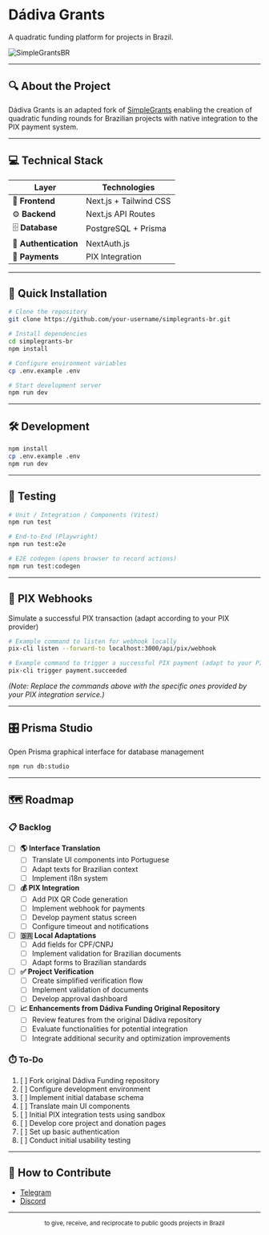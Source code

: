 # Dádiva Grants

A quadratic funding platform for projects in Brazil.

![SimpleGrantsBR](https://via.placeholder.com/800x400?text=SimpleGrantsBR)

---

## 🔍 About the Project

Dádiva Grants is an adapted fork of [SimpleGrants](https://github.com/supermodularxyz/simplegrants) enabling the creation of quadratic funding rounds for Brazilian projects with native integration to the PIX payment system.

---

## 💻 Technical Stack

| Layer | Technologies |
|--------|-------------|
| 🎨 **Frontend** | Next.js + Tailwind CSS |
| ⚙️ **Backend** | Next.js API Routes |
| 🗄️ **Database** | PostgreSQL + Prisma |
| 🔐 **Authentication** | NextAuth.js |
| 💸 **Payments** | PIX Integration |

---

## 🚀 Quick Installation

```bash
# Clone the repository
git clone https://github.com/your-username/simplegrants-br.git

# Install dependencies
cd simplegrants-br
npm install

# Configure environment variables
cp .env.example .env

# Start development server
npm run dev
```

---

## 🛠️ Development

```sh
npm install
cp .env.example .env
npm run dev
```

---

## 🧪 Testing

```sh
# Unit / Integration / Components (Vitest)
npm run test

# End-to-End (Playwright)
npm run test:e2e

# E2E codegen (opens browser to record actions)
npm run test:codegen
```

---

## 📲 PIX Webhooks

Simulate a successful PIX transaction (adapt according to your PIX provider)

```sh
# Example command to listen for webhook locally
pix-cli listen --forward-to localhost:3000/api/pix/webhook

# Example command to trigger a successful PIX payment (adapt to your PIX provider)
pix-cli trigger payment.succeeded
```

*(Note: Replace the commands above with the specific ones provided by your PIX integration service.)*

---

## 🎛️ Prisma Studio

Open Prisma graphical interface for database management

```sh
npm run db:studio
```

---

## 🗺️ Roadmap

### 📋 Backlog

- [ ] **🌎 Interface Translation**
  - [ ] Translate UI components into Portuguese
  - [ ] Adapt texts for Brazilian context
  - [ ] Implement i18n system

- [ ] **💰 PIX Integration**
  - [ ] Add PIX QR Code generation
  - [ ] Implement webhook for payments
  - [ ] Develop payment status screen
  - [ ] Configure timeout and notifications

- [ ] **🇧🇷 Local Adaptations**
  - [ ] Add fields for CPF/CNPJ
  - [ ] Implement validation for Brazilian documents
  - [ ] Adapt forms to Brazilian standards

- [ ] **✅ Project Verification**
  - [ ] Create simplified verification flow
  - [ ] Implement validation of documents
  - [ ] Develop approval dashboard

- [ ] **📈 Enhancements from Dádiva Funding Original Repository**
  - [ ] Review features from the original Dádiva repository
  - [ ] Evaluate functionalities for potential integration
  - [ ] Integrate additional security and optimization improvements

### ⏱️ To-Do

1. [ ] Fork original Dádiva Funding repository
2. [ ] Configure development environment
3. [ ] Implement initial database schema
4. [ ] Translate main UI components
5. [ ] Initial PIX integration tests using sandbox
6. [ ] Develop core project and donation pages
7. [ ] Set up basic authentication
8. [ ] Conduct initial usability testing

---

## 👥 How to Contribute

- [Telegram](https://t.me/+x3H3GHVTFFs5MTYx)
- [Discord](https://discord.com/invite/4S8da4vgKZ)
---

<p align="center">
  <sub>to give, receive, and reciprocate to public goods projects in Brazil</sub>
</p>

